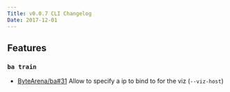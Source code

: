 ```yaml
---
Title: v0.0.7 CLI Changelog
Date: 2017-12-01
---
```


## Features

### `ba train`

- [ByteArena/ba#31](https://github.com/ByteArena/ba/issues/31) Allow to specify a ip to bind to for the viz (`--viz-host`)
